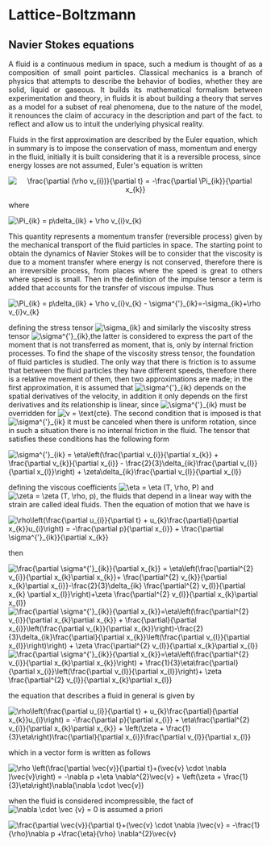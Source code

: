 # Lattice-Boltzmann
 
## Navier Stokes equations

<p align = "justify">
A fluid is a continuous medium in space, such a medium is thought of as a composition of small point particles. Classical mechanics is a branch of physics that attempts to describe the behavior of bodies, whether they are solid, liquid or gaseous. It builds its mathematical formalism between experimentation and theory, in fluids it is about building a theory that serves as a model for a subset of real phenomena, due to the nature of the model, it renounces the claim of accuracy in the description and part of the fact. to reflect and allow us to intuit the underlying physical reality.
</p>

<p>
Fluids in the first approximation are described by the Euler equation, which in summary is to impose the conservation of mass, momentum and energy in the fluid, initially it is built considering that it is a reversible process, since energy losses are not assumed, Euler's equation is written
</p>

<div align = "center">
<img src="https://latex.codecogs.com/gif.latex?\frac{\partial&space;(\rho&space;v_{i})}{\partial&space;t}&space;=&space;-\frac{\partial&space;\Pi_{ik}}{\partial&space;x_{k}}" title="\frac{\partial (\rho v_{i})}{\partial t} = -\frac{\partial \Pi_{ik}}{\partial x_{k}}" />
</div>

where 

<img src="https://latex.codecogs.com/gif.latex?\Pi_{ik}&space;=&space;p\delta_{ik}&space;&plus;&space;\rho&space;v_{i}v_{k}" title="\Pi_{ik} = p\delta_{ik} + \rho v_{i}v_{k}" />

<p align="justify">
This quantity represents a momentum transfer (reversible process) given by the mechanical transport of the fluid particles in space. The starting point to obtain the dynamics of Navier Stokes will be to consider that the viscosity is due to a moment transfer where energy is not conserved, therefore there is an irreversible process, from places where the speed is great to others where speed is small. Then in the definition of the impulse tensor a term is added that accounts for the transfer of viscous impulse. Thus
</p>

<img src="https://latex.codecogs.com/gif.latex?\Pi_{ik}&space;=&space;p\delta_{ik}&space;&plus;&space;\rho&space;v_{i}v_{k}&space;-&space;\sigma^{'}_{ik}=-\sigma_{ik}&plus;\rho&space;v_{i}v_{k}" title="\Pi_{ik} = p\delta_{ik} + \rho v_{i}v_{k} - \sigma^{'}_{ik}=-\sigma_{ik}+\rho v_{i}v_{k}" />

defining the stress tensor <img src="https://latex.codecogs.com/gif.latex?\sigma_{ik}" title="\sigma_{ik}" /> and similarly the viscosity stress tensor <img src="https://latex.codecogs.com/gif.latex?\sigma^{'}_{ik}" title="\sigma^{'}_{ik}" />,the latter is considered to express the part of the moment that is not transferred as moment, that is, only by internal friction processes. To find the shape of the viscosity stress tensor, the foundation of fluid particles is studied. The only way that there is friction is to assume that between the fluid particles they have different speeds, therefore there is a relative movement of them, then two approximations are made; in the first approximation, it is assumed that <img src="https://latex.codecogs.com/gif.latex?\sigma^{'}_{ik}" title="\sigma^{'}_{ik}" /> depends on the spatial derivatives of the velocity, in addition it only depends on the first derivatives and its relationship is linear, since <img src="https://latex.codecogs.com/gif.latex?\sigma^{'}_{ik}" title="\sigma^{'}_{ik}" /> must be overridden for <img src="https://latex.codecogs.com/gif.latex?v&space;=&space;\text{cte}" title="v = \text{cte}" />. The second condition that is imposed is that  <img src="https://latex.codecogs.com/gif.latex?\sigma^{'}_{ik}" title="\sigma^{'}_{ik}" /> it must be canceled when there is uniform rotation, since in such a situation there is no internal friction in the fluid. The tensor that satisfies these conditions has the following form

<img src="https://latex.codecogs.com/gif.latex?\sigma^{'}_{ik}&space;=&space;\eta\left(\frac{\partial&space;v_{i}}{\partial&space;x_{k}}&space;&plus;&space;\frac{\partial&space;v_{k}}{\partial&space;x_{i}}&space;-&space;\frac{2}{3}\delta_{ik}\frac{\partial&space;v_{l}}{\partial&space;x_{l}}\right)&space;&plus;&space;\zeta\delta_{ik}\frac{\partial&space;v_{l}}{\partial&space;x_{l}}" title="\sigma^{'}_{ik} = \eta\left(\frac{\partial v_{i}}{\partial x_{k}} + \frac{\partial v_{k}}{\partial x_{i}} - \frac{2}{3}\delta_{ik}\frac{\partial v_{l}}{\partial x_{l}}\right) + \zeta\delta_{ik}\frac{\partial v_{l}}{\partial x_{l}}" />

defining the viscous coefficients <img src="https://latex.codecogs.com/gif.latex?\eta&space;=&space;\eta&space;(T,&space;\rho,&space;P)" title="\eta = \eta (T, \rho, P)" /> and <img src="https://latex.codecogs.com/gif.latex?\zeta&space;=&space;\zeta&space;(T,&space;\rho,&space;p)" title="\zeta = \zeta (T, \rho, p)" />, the fluids that depend in a linear way with the strain are called ideal fluids. Then the equation of motion that we have is

<img src="https://latex.codecogs.com/gif.latex?\rho\left(\frac{\partial&space;u_{i}}{\partial&space;t}&space;&plus;&space;u_{k}\frac{\partial}{\partial&space;x_{k}}u_{i}\right)&space;=&space;-\frac{\partial&space;p}{\partial&space;x_{i}}&space;&plus;&space;\frac{\partial&space;\sigma^{'}_{ik}}{\partial&space;x_{k}}" title="\rho\left(\frac{\partial u_{i}}{\partial t} + u_{k}\frac{\partial}{\partial x_{k}}u_{i}\right) = -\frac{\partial p}{\partial x_{i}} + \frac{\partial \sigma^{'}_{ik}}{\partial x_{k}}" />

then

<img src="https://latex.codecogs.com/gif.latex?\frac{\partial&space;\sigma^{'}_{ik}}{\partial&space;x_{k}}&space;=&space;\eta\left(\frac{\partial^{2}&space;v_{i}}{\partial&space;x_{k}\partial&space;x_{k}}&plus;&space;\frac{\partial^{2}&space;v_{k}}{\partial&space;x_{k}\partial&space;x_{i}}-\frac{2}{3}\delta_{ik}&space;\frac{\partial^{2}&space;v_{l}}{\partial&space;x_{k}&space;\partial&space;x_{l}}\right)&plus;\zeta&space;\frac{\partial^{2}&space;v_{l}}{\partial&space;x_{k}\partial&space;x_{l}}" title="\frac{\partial \sigma^{'}_{ik}}{\partial x_{k}} = \eta\left(\frac{\partial^{2} v_{i}}{\partial x_{k}\partial x_{k}}+ \frac{\partial^{2} v_{k}}{\partial x_{k}\partial x_{i}}-\frac{2}{3}\delta_{ik} \frac{\partial^{2} v_{l}}{\partial x_{k} \partial x_{l}}\right)+\zeta \frac{\partial^{2} v_{l}}{\partial x_{k}\partial x_{l}}" />

<img src="https://latex.codecogs.com/gif.latex?\frac{\partial&space;\sigma^{'}_{ik}}{\partial&space;x_{k}}=\eta\left(\frac{\partial^{2}&space;v_{i}}{\partial&space;x_{k}\partial&space;x_{k}}&space;&plus;&space;\frac{\partial}{\partial&space;x_{i}}\left(\frac{\partial&space;v_{k}}{\partial&space;x_{k}}\right)-\frac{2}{3}\delta_{ik}\frac{\partial}{\partial&space;x_{k}}\left(\frac{\partial&space;v_{l}}{\partial&space;x_{l}}\right)\right)&space;&plus;&space;\zeta&space;\frac{\partial^{2}&space;v_{l}}{\partial&space;x_{k}\partial&space;x_{l}}" title="\frac{\partial \sigma^{'}_{ik}}{\partial x_{k}}=\eta\left(\frac{\partial^{2} v_{i}}{\partial x_{k}\partial x_{k}} + \frac{\partial}{\partial x_{i}}\left(\frac{\partial v_{k}}{\partial x_{k}}\right)-\frac{2}{3}\delta_{ik}\frac{\partial}{\partial x_{k}}\left(\frac{\partial v_{l}}{\partial x_{l}}\right)\right) + \zeta \frac{\partial^{2} v_{l}}{\partial x_{k}\partial x_{l}}" />

<img src="https://latex.codecogs.com/gif.latex?\frac{\partial&space;\sigma^{'}_{ik}}{\partial&space;x_{k}}=\eta\left(\frac{\partial^{2}&space;v_{i}}{\partial&space;x_{k}\partial&space;x_{k}}\right)&space;&plus;&space;\frac{1}{3}\eta\frac{\partial}{\partial&space;x_{i}}\left(\frac{\partial&space;v_{l}}{\partial&space;x_{l}}\right)&plus;&space;\zeta&space;\frac{\partial^{2}&space;v_{l}}{\partial&space;x_{k}\partial&space;x_{l}}" title="\frac{\partial \sigma^{'}_{ik}}{\partial x_{k}}=\eta\left(\frac{\partial^{2} v_{i}}{\partial x_{k}\partial x_{k}}\right) + \frac{1}{3}\eta\frac{\partial}{\partial x_{i}}\left(\frac{\partial v_{l}}{\partial x_{l}}\right)+ \zeta \frac{\partial^{2} v_{l}}{\partial x_{k}\partial x_{l}}" />

the equation that describes a fluid in general is given by

<img src="https://latex.codecogs.com/gif.latex?\rho\left(\frac{\partial&space;u_{i}}{\partial&space;t}&space;&plus;&space;u_{k}\frac{\partial}{\partial&space;x_{k}}u_{i}\right)&space;=&space;-\frac{\partial&space;p}{\partial&space;x_{i}}&space;&plus;&space;\eta\frac{\partial^{2}&space;v_{i}}{\partial&space;x_{k}\partial&space;x_{k}}&space;&plus;&space;\left(\zeta&space;&plus;&space;\frac{1}{3}\eta\right)\frac{\partial}{\partial&space;x_{i}}\frac{\partial&space;v_{l}}{\partial&space;x_{l}}" title="\rho\left(\frac{\partial u_{i}}{\partial t} + u_{k}\frac{\partial}{\partial x_{k}}u_{i}\right) = -\frac{\partial p}{\partial x_{i}} + \eta\frac{\partial^{2} v_{i}}{\partial x_{k}\partial x_{k}} + \left(\zeta + \frac{1}{3}\eta\right)\frac{\partial}{\partial x_{i}}\frac{\partial v_{l}}{\partial x_{l}}" />

which in a vector form is written as follows

<img src="https://latex.codecogs.com/gif.latex?\rho&space;\left(\frac{\partial&space;\vec{v}}{\partial&space;t}&plus;(\vec{v}&space;\cdot&space;\nabla&space;)\vec{v}\right)&space;=&space;-\nabla&space;p&space;&plus;\eta&space;\nabla^{2}\vec{v}&space;&plus;&space;\left(\zeta&space;&plus;&space;\frac{1}{3}\eta\right)\nabla(\nabla&space;\cdot&space;\vec{v})" title="\rho \left(\frac{\partial \vec{v}}{\partial t}+(\vec{v} \cdot \nabla )\vec{v}\right) = -\nabla p +\eta \nabla^{2}\vec{v} + \left(\zeta + \frac{1}{3}\eta\right)\nabla(\nabla \cdot \vec{v})" />

when the fluid is considered incompressible, the fact of <img src="https://latex.codecogs.com/gif.latex?\nabla&space;\cdot&space;\vec&space;{v}&space;=&space;0" title="\nabla \cdot \vec {v} = 0" /> is assumed a priori

<img src="https://latex.codecogs.com/gif.latex?\frac{\partial&space;\vec{v}}{\partial&space;t}&plus;(\vec{v}&space;\cdot&space;\nabla&space;)\vec{v}&space;=&space;-\frac{1}{\rho}\nabla&space;p&space;&plus;\frac{\eta}{\rho}&space;\nabla^{2}\vec{v}" title="\frac{\partial \vec{v}}{\partial t}+(\vec{v} \cdot \nabla )\vec{v} = -\frac{1}{\rho}\nabla p +\frac{\eta}{\rho} \nabla^{2}\vec{v}" />